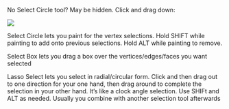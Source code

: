 No Select Circle tool? May be hidden. Click and drag down:

![](https://i.imgur.com/zZT8wb2.png)

Select Circle lets you paint for the vertex selections. Hold SHIFT while painting to add onto previous selections. Hold ALT while painting to remove.

Select Box lets you drag a box over the vertices/edges/faces you want selected

Lasso Select lets you select in radial/circular form. Click and then drag out to one direction for your one hand, then drag around to complete the selection in your other hand. It’s like a clock angle selection. Use SHIFt and ALT as needed. Usually you combine with another selection tool afterwards

